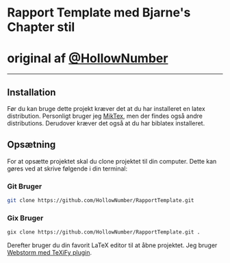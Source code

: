 # Rapport Template med Bjarne's Chapter stil 
# original af [@HollowNumber](https://github.com/HollowNumber/RapportTemplate)

---


## Installation
Før du kan bruge dette projekt kræver det at du har installeret en latex distribution. Personligt bruger jeg [MikTex](https://miktex.org/), men der findes også andre distributions.
Derudover kræver det også at du har biblatex installeret.

## Opsætning
For at opsætte projektet skal du clone projektet til din computer. Dette kan gøres ved at skrive følgende i din terminal:
### Git Bruger
```bash
git clone https://github.com/HollowNumber/RapportTemplate.git
```
### Gix Bruger
```bash
gix clone https://github.com/HollowNumber/RapportTemplate.git .
```
Derefter bruger du din favorit LaTeX editor til at åbne projektet. Jeg bruger [Webstorm med TeXiFy plugin](https://plugins.jetbrains.com/plugin/9473-texify-idea).
